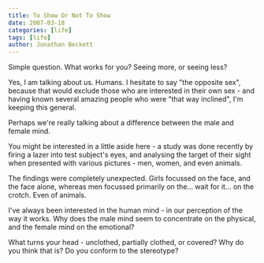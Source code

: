 ```yaml
---
title: To Show Or Not To Show
date: 2007-03-18
categories: [life]
tags: [life]
author: Jonathan Beckett
---
```


Simple question. What works for you? Seeing more, or seeing less?

Yes, I am talking about us. Humans. I hesitate to say "the opposite sex", because that would exclude those who are interested in their own sex - and having known several amazing people who were "that way inclined", I'm keeping this general.

Perhaps we're really talking about a difference between the male and female mind.

You might be interested in a little aside here - a study was done recently by firing a lazer into test subject's eyes, and analysing the target of their sight when presented with various pictures - men, women, and even animals.

The findings were completely unexpected. Girls focussed on the face, and the face alone, whereas men focussed primarily on the... wait for it... on the crotch. Even of animals.

I've always been interested in the human mind - in our perception of the way it works. Why does the male mind seem to concentrate on the physical, and the female mind on the emotional?

What turns your head - unclothed, partially clothed, or covered? Why do you think that is? Do you conform to the stereotype?